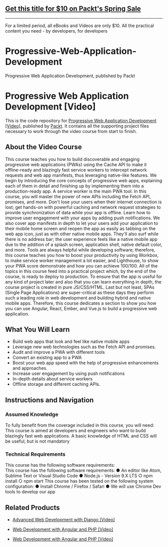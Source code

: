 ## [Get this title for $10 on Packt's Spring Sale](https://www.packt.com/V06958?utm_source=github&utm_medium=packt-github-repo&utm_campaign=spring_10_dollar_2022)
-----
For a limited period, all eBooks and Videos are only $10. All the practical content you need \- by developers, for developers

# Progressive-Web-Application-Development
Progressive Web Application Development, published by Packt
# Progressive Web Application Development [Video]
This is the code repository for [Progressive Web Application Development [Video]](https://www.packtpub.com/application-development/progressive-web-application-development-video?utm_source=github&utm_medium=repository&utm_campaign=9781787285958), published by [Packt](https://www.packtpub.com/?utm_source=github). It contains all the supporting project files necessary to work through the video course from start to finish.
## About the Video Course
This course teaches you how to build discoverable and engaging progressive web applications (PWAs) using the Cache API to make it offline-ready and blazingly fast service workers to intercept network requests and web app manifests, thus leveraging native-like features.
We begin by introducing the core concepts of progressive web apps, explaining each of them in detail and finishing up by implementing them into a production-ready app.
A service worker is the main PWA tool. In this course, you will master the power of new APIs including the Fetch API, promises, and more. Don't lose your users when their internet connection is lost; get hands-on with powerful caching and network request strategies to provide synchronization of data while your app is offline. Learn how to improve user engagement with your apps by adding push notifications.
We also cover app manifests in depth to let your users add your application to their mobile home screen and reopen the app as easily as tabbing on the web app icon, just as with other native mobile apps. They'll also surf while there is no address bar; the user experience feels like a native mobile app due to the addition of a splash screen, application shell, native default color, and more.
Tools are always helpful while developing software; therefore, this course teaches you how to boost your productivity by using Workbox, to make service worker management a lot easier, and Lighthouse, to show your PWA score demonstrate and how you can achieve 100/100.
All of the topics in this course feed into a practical project which, by the end of the course, is ready to deploy to production. To ensure that the app is useful for any kind of project later and also that you can learn everything in depth, the course project is created in pure JS/CSS/HTML.
Last but not least, SPAs (Single Page Applications) are super-critical as these days they perform such a leading role in web development and building hybrid and native mobile apps. Therefore, this course dedicates a section to show you how you can use Angular, React, Ember, and Vue.js to build a progressive web application.

<H2>What You Will Learn</H2>
<DIV class=book-info-will-learn-text>
<UL>
<LI>Build web apps that look and feel like native mobile apps&nbsp; 
<LI>Leverage new web technologies such as the Fetch API and promises. 
<LI>Audit and improve a PWA with different tools 
<LI>Convert an existing app to a PWA 
<LI>Boost your web app speed with the help of progressive enhancements and approaches.
<LI>Increase user engagement by using push notifications
<LI>In-depth details about service workers
<LI>Offline storage and different caching APIs.</LI></UL></DIV>

## Instructions and Navigation
### Assumed Knowledge
To fully benefit from the coverage included in this course, you will need:<br/>
This course is aimed at developers and engineers who want to build blazingly fast web applications. A basic knowledge of HTML and CSS will be useful, but is not mandatory
### Technical Requirements
This course has the following software requirements:<br/>
This course has the following software requirements:
●	An editor like Atom, Sublime Text or Visual Studio Code
●	Node.js - Version 9.X LTS
○	npm install
○	npm start
This course has been tested on the following system configuration:
●	Install Chrome / Firefox / Safari 
●	We will use Chrome Dev tools to develop our app


## Related Products
* [Advanced Web Development with Django [Video]](https://www.packtpub.com/web-development/advanced-web-development-django-video?utm_source=github&utm_medium=repository&utm_campaign=9781788628587)

* [Web Development with Angular and PHP [Video]](https://www.packtpub.com/web-development/web-development-angular-and-php-video?utm_source=github&utm_medium=repository&utm_campaign=9781788394321)

* [Web Development with Angular and PHP [Video]](https://www.packtpub.com/web-development/web-development-angular-and-php-video?utm_source=github&utm_medium=repository&utm_campaign=9781788394321)

